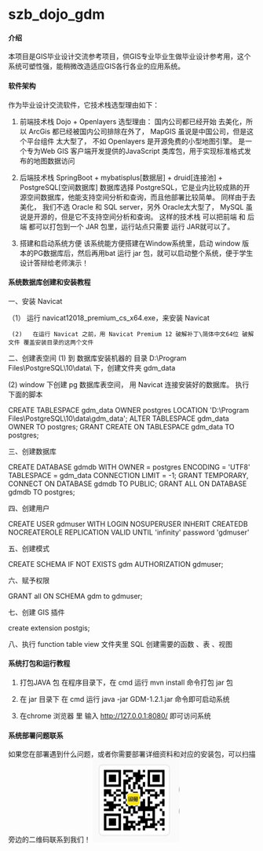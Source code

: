 # szb_dojo_gdm

#### 介绍
本项目是GIS毕业设计交流参考项目，供GIS专业毕业生做毕业设计参考用，这个系统可塑性强，能稍微改造适应GIS各行各业的应用系统。

#### 软件架构
作为毕业设计交流软件，它技术栈选型理由如下：

1.  前端技术栈     Dojo  +  Openlayers
     选型理由： 国内公司都已经开始 去美化，所以 ArcGis 都已经被国内公司排除在外了， MapGIS 虽说是中国公司，但是这个平台组件 太大型了， 不如 Openlayers 是开源免费的小型地图引擎。  是一个专为Web GIS 客户端开发提供的JavaScript 类库包，用于实现标准格式发布的地图数据访问

2. 后端技术栈      SpringBoot   +   mybatisplus[数据层] + druid[连接池]  + PostgreSQL[空间数据库]
     数据库选择 PostgreSQL，它是业内比较成熟的开源空间数据库，他能支持空间分析和查询，而且他部署比较简单。 同样由于去美化， 我们不选 Oracle 和 SQL server，另外 Oracle太大型了， MySQL 虽说是开源的，但是它不支持空间分析和查询。 这样的技术栈 可以把前端 和 后端 都可以打包到一个 JAR 包里，运行站点只需要 运行 JAR就可以了。

3. 搭建和启动系统方便
    该系统能方便搭建在Window系统里，启动 window 版本的PG数据库后，然后再用bat 运行 jar 包，就可以启动整个系统，便于学生设计答辩给老师演示！

#### 系统数据库创建和安装教程
一、安装 Navicat  

   （1） 运行 navicat12018_premium_cs_x64.exe，来安装 Navicat

     (2)   在运行 Navicat 之前，用 Navicat Premium 12 破解补丁\简体中文64位 破解文件 覆盖安装目录的这两个文件

二、创建表空间
(1)  到 数据库安装机器的 目录  D:\Program Files\PostgreSQL\10\data\ 下，创建文件夹 gdm_data

(2) window 下创建 pg 数据库表空间， 用 Navicat 连接安装好的数据库。 执行下面的脚本

CREATE TABLESPACE gdm_data OWNER postgres LOCATION 'D:\Program Files\PostgreSQL\10\data\gdm_data';
ALTER TABLESPACE gdm_data OWNER TO postgres;
GRANT CREATE ON TABLESPACE gdm_data TO postgres;

三、创建数据库

CREATE DATABASE gdmdb WITH OWNER = postgres ENCODING = 'UTF8' TABLESPACE = gdm_data CONNECTION LIMIT = -1;
GRANT TEMPORARY, CONNECT ON DATABASE gdmdb TO PUBLIC;
GRANT ALL ON DATABASE gdmdb TO postgres;

四、创建用户

CREATE USER gdmuser WITH LOGIN NOSUPERUSER INHERIT  CREATEDB  NOCREATEROLE  REPLICATION  VALID UNTIL 'infinity'  password 'gdmuser'

五、创建模式

CREATE SCHEMA IF NOT EXISTS gdm AUTHORIZATION gdmuser;

六、赋予权限

GRANT all ON SCHEMA gdm to gdmuser;

七、创建 GIS 插件

create extension postgis;

八、执行 function  table view 文件夹里  SQL 创建需要的函数 、表 、视图

#### 系统打包和运行教程

1.  打包JAVA 包
    在程序目录下，在 cmd 运行 mvn install 命令打包 jar 包

2.  在 jar 目录下 在 cmd 运行 java -jar GDM-1.2.1.jar 命令即可启动系统

3.  在chrome 浏览器 里 输入  http://127.0.0.1:8080/ 即可访问系统

#### 系统部署问题联系

   如果您在部署遇到什么问题，或者你需要部署详细资料和对应的安装包，可以扫描旁边的二维码联系到我们！
![输入图片说明](data/%E9%83%A8%E7%BD%B2%E8%B5%84%E6%96%99%E8%BF%9E%E6%8E%A5.png)

